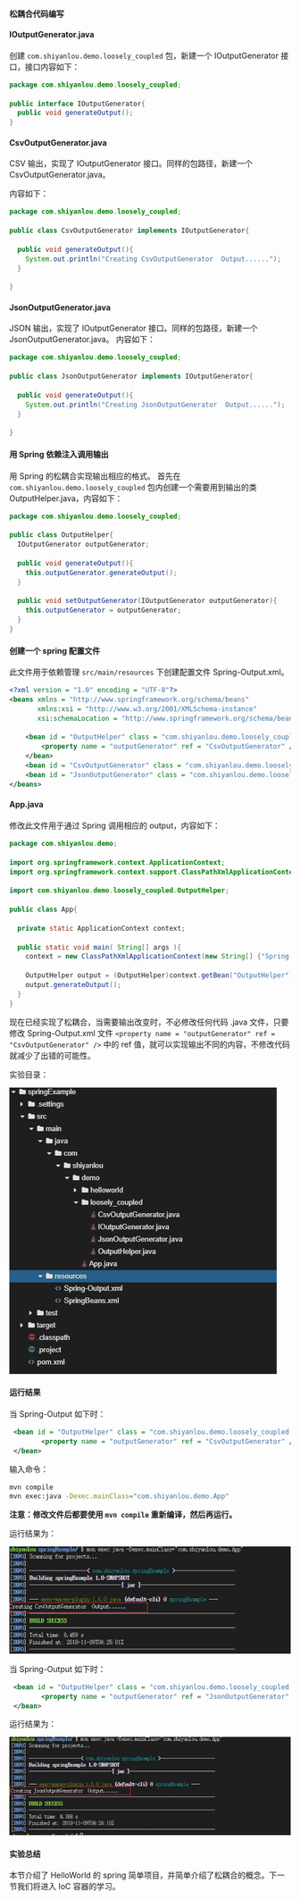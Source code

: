 #### 松耦合代码编写



#### IOutputGenerator.java

创建 `com.shiyanlou.demo.loosely_coupled` 包，新建一个 IOutputGenerator 接口，接口内容如下：

```java
package com.shiyanlou.demo.loosely_coupled;

public interface IOutputGenerator{
  public void generateOutput();
}
```

#### CsvOutputGenerator.java

CSV 输出，实现了 IOutputGenerator 接口。同样的包路径，新建一个 CsvOutputGenerator.java。

内容如下：

```java
package com.shiyanlou.demo.loosely_coupled;

public class CsvOutputGenerator implements IOutputGenerator{

  public void generateOutput(){
    System.out.println("Creating CsvOutputGenerator  Output......");
  }

}
```

#### JsonOutputGenerator.java

JSON 输出，实现了 IOutputGenerator 接口。同样的包路径，新建一个 JsonOutputGenerator.java。 内容如下：

```java
package com.shiyanlou.demo.loosely_coupled;

public class JsonOutputGenerator implements IOutputGenerator{

  public void generateOutput(){
    System.out.println("Creating JsonOutputGenerator  Output......");
  }

}
```



#### 用 Spring 依赖注入调用输出



用 Spring 的松耦合实现输出相应的格式。 首先在 `com.shiyanlou.demo.loosely_coupled` 包内创建一个需要用到输出的类 OutputHelper.java，内容如下：

```java
package com.shiyanlou.demo.loosely_coupled;

public class OutputHelper{
  IOutputGenerator outputGenerator;

  public void generateOutput(){
    this.outputGenerator.generateOutput();
  }

  public void setOutputGenerator(IOutputGenerator outputGenerator){
    this.outputGenerator = outputGenerator;
  }
}
```



#### 创建一个 spring 配置文件



此文件用于依赖管理 `src/main/resources` 下创建配置文件 Spring-Output.xml。

```xml
<?xml version = "1.0" encoding = "UTF-8"?>
<beans xmlns = "http://www.springframework.org/schema/beans"
       xmlns:xsi = "http://www.w3.org/2001/XMLSchema-instance"
       xsi:schemaLocation = "http://www.springframework.org/schema/beans http://www.springframework.org/schema/beans/spring-beans.xsd">

    <bean id = "OutputHelper" class = "com.shiyanlou.demo.loosely_coupled.OutputHelper">
        <property name = "outputGenerator" ref = "CsvOutputGenerator" />
    </bean>
    <bean id = "CsvOutputGenerator" class = "com.shiyanlou.demo.loosely_coupled.CsvOutputGenerator" />
    <bean id = "JsonOutputGenerator" class = "com.shiyanlou.demo.loosely_coupled.JsonOutputGenerator" />
</beans>
```



#### App.java



修改此文件用于通过 Spring 调用相应的 output，内容如下：

```java
package com.shiyanlou.demo;

import org.springframework.context.ApplicationContext;
import org.springframework.context.support.ClassPathXmlApplicationContext;

import com.shiyanlou.demo.loosely_coupled.OutputHelper;

public class App{

  private static ApplicationContext context;

  public static void main( String[] args ){
    context = new ClassPathXmlApplicationContext(new String[] {"Spring-Output.xml"});

    OutputHelper output = (OutputHelper)context.getBean("OutputHelper");
    output.generateOutput();
  }
}
```

现在已经实现了松耦合，当需要输出改变时，不必修改任何代码 .java 文件，只要修改 Spring-Output.xml 文件 `<property name = "outputGenerator" ref = "CsvOutputGenerator" />` 中的 ref 值，就可以实现输出不同的内容，不修改代码就减少了出错的可能性。

实验目录：

![pic](0.3_松耦合代码的编写.assets/document-uid441493labid8432timestamp1541745171567.png)



#### 运行结果



当 Spring-Output 如下时：

```xml
 <bean id = "OutputHelper" class = "com.shiyanlou.demo.loosely_coupled.OutputHelper">
        <property name = "outputGenerator" ref = "CsvOutputGenerator" />
 </bean>
```

输入命令：

```bash
mvn compile
mvn exec:java -Dexec.mainClass="com.shiyanlou.demo.App"
```

**注意：修改文件后都要使用 `mvn compile` 重新编译，然后再运行。**

运行结果为：

![pic](0.3_松耦合代码的编写.assets/document-uid441493labid8432timestamp1541744982351.png)

当 Spring-Output 如下时：

```xml
 <bean id = "OutputHelper" class = "com.shiyanlou.demo.loosely_coupled.OutputHelper">
        <property name = "outputGenerator" ref = "JsonOutputGenerator" />
 </bean>
```

运行结果为：

![pic](0.3_松耦合代码的编写.assets/document-uid441493labid8432timestamp1541745007605.png)



#### 实验总结



本节介绍了 HelloWorld 的 spring 简单项目，并简单介绍了松耦合的概念。下一节我们将进入 IoC 容器的学习。